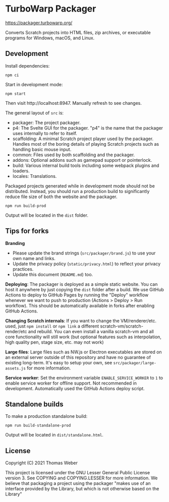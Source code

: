 # TurboWarp Packager

https://packager.turbowarp.org/

Converts Scratch projects into HTML files, zip archives, or executable programs for Windows, macOS, and Linux.

## Development

Install dependencies:

```
npm ci
```

Start in development mode:

```
npm start
```

Then visit http://localhost:8947. Manually refresh to see changes.

The general layout of `src` is:

 - packager: The project packager.
 - p4: The Svelte GUI for the packager. "p4" is the name that the packager uses internally to refer to itself.
 - scaffolding: A minimal Scratch project player used by the packager. Handles most of the boring details of playing Scratch projects such as handling basic mouse input.
 - common: Files used by both scaffolding and the packager.
 - addons: Optional addons such as gamepad support or pointerlock.
 - build: Various internal build tools including some webpack plugins and loaders.
 - locales: Translations.

Packaged projects generated while in development mode should not be distributed. Instead, you should run a production build to significantly reduce file size of both the website and the packager.

```
npm run build-prod
```

Output will be located in the `dist` folder.

## Tips for forks

**Branding**

 - Please update the brand strings (`src/packager/brand.js`) to use your own name and links.
 - Update the privacy policy (`static/privacy.html`) to reflect your privacy practices.
 - Update this document (`README.md`) too.

**Deploying**: The packager is deployed as a simple static website. You can host it anywhere by just copying the `dist` folder after a build. We use GitHub Actions to deploy to GitHub Pages by running the "Deploy" workflow whenever we want to push to production (Actions > Deploy > Run workflow). This should be automatically available in forks after enabling GitHub Actions.

**Changing Scratch internals**: If you want to change the VM/renderer/etc. used, just `npm install` or `npm link` a different scratch-vm/scratch-render/etc and rebuild. You can even install a vanilla scratch-vm and all core functionality will still work (but optional features such as interpolation, high quality pen, stage size, etc. may not work)

**Large files**: Large files such as NW.js or Electron executables are stored on an external server outside of this repository and have no guarantee of existing long-term. It's easy to setup your own, see `src/packager/large-assets.js` for more information.

**Service worker**: Set the environment variable `ENABLE_SERVICE_WORKER` to `1` to enable service worker for offline support. Not recommended in development. Automatically used the GitHub Actions deploy script.

## Standalone builds

To make a production standalone build:

```
npm run build-standalone-prod
```

Output will be located in `dist/standalone.html`.

## License

<!-- Make sure to also update COPYRIGHT_NOTICE in src/packager/brand.js -->

Copyright (C) 2021 Thomas Weber

This project is licensed under the GNU Lesser General Public License version 3. See COPYING and COPYING.LESSER for more information. We believe that packaging a project using the packager "makes use of an interface provided by the Library, but which is not otherwise based on the Library"
